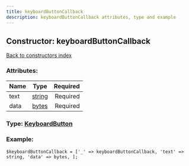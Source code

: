 ```yaml
---
title: keyboardButtonCallback
description: keyboardButtonCallback attributes, type and example
---
```

## Constructor: keyboardButtonCallback  
[Back to constructors index](index.md)



### Attributes:

| Name     |    Type       | Required |
|----------|:-------------:|---------:|
|text|[string](../types/string.md) | Required|
|data|[bytes](../types/bytes.md) | Required|



### Type: [KeyboardButton](../types/KeyboardButton.md)


### Example:

```
$keyboardButtonCallback = ['_' => keyboardButtonCallback, 'text' => string, 'data' => bytes, ];
```